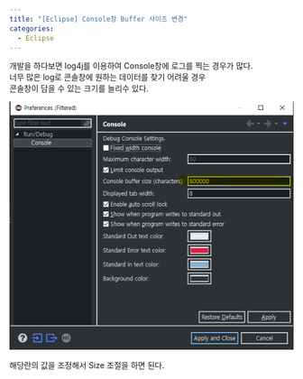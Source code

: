 ```yaml
---
title: "[Eclipse] Console창 Buffer 사이즈 변경"
categories: 
  - Eclipse
---
```


개발을 하다보면 log4j를 이용하여 Console창에 로그를 찍는 경우가 많다.<br>
너무 많은 log로 콘솔창에 원하는 데이터를 찾기 어려울 경우 <br> 콘솔창이 담을 수 있는 크기를 늘리수 있다.

![IMAGE1](/assets/images/post/2019-10-08-eclipse-console-buffer-image1.PNG)

해당란의 값을 조정해서 Size 조절을 하면 된다.
